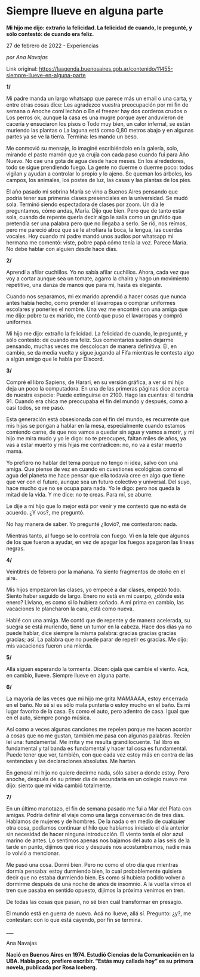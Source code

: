 # Siempre llueve en alguna parte

**Mi hijo me dijo: extraño la felicidad. La felicidad de cuando, le pregunté, y sólo contestó: de cuando era feliz.**

27 de febrero de 2022 - Experiencias

_por Ana Navajas_

Link original: https://laagenda.buenosaires.gob.ar/contenido/11455-siempre-llueve-en-alguna-parte



**1/**




Mi padre manda un largo whatsapp que parece más un email o una carta, y entre otras cosas dice: Les agradezco vuestra preocupación por mi fin de semana o Anoche comí lechón o En el freezer hay dos corderos crudos o Los perros ok, aunque la casa es una mugre porque ayer anduvieron de cacería y ensuciaron los pisos o Todo muy bien, un calor infernal, se están muriendo las plantas o La laguna está como 0,80 metros abajo y en algunas partes ya se ve la tierra. Termina: les mando un beso.




Me conmovió su mensaje, lo imaginé escribiéndolo en la galería, solo, mirando el pasto marrón que ya crujía con cada paso cuando fui para Año Nuevo. No cae una gota de agua desde hace meses. En los alrededores, todo se sigue prendiendo fuego. La gente no duerme o duerme poco: todos vigilan y ayudan a controlar lo propio y lo ajeno. Se queman los árboles, los campos, los animales, los postes de luz, las casas y las plantas de los pies.




El año pasado mi sobrina María se vino a Buenos Aires pensando que podría tener sus primeras clases presenciales en la universidad. Se mudó sola. Terminó siendo espectadora de clases por zoom. Un día le preguntamos, cómo andas, María. Dijo que bien. Pero que de tanto estar sola, cuando de repente quería decir algo le salía como un gruñido que pretendía ser una palabra pero que no llegaba a serlo. Se rió, nos reímos, pero me pareció atroz que se le atrofiara la boca, la lengua, las cuerdas vocales. Hoy cuando mi padre mandó unos audios por whatsapp mi hermana me comentó: viste, pobre papá cómo tenía la voz. Parece María. No debe hablar con alguien desde hace días.




**2/**




Aprendí a afilar cuchillos. Yo no sabía afilar cuchillos. Ahora, cada vez que voy a cortar aunque sea un tomate, agarro la chaira y hago un movimiento repetitivo, una danza de manos que para mi, hasta es elegante.




Cuando nos separamos, mi ex marido aprendió a hacer cosas que nunca antes había hecho, como prender el lavarropas o comprar uniformes escolares y ponerles el nombre. Una vez me encontré con una amiga que me dijo: pobre tu ex marido, me contó que puso el lavarropas y compró uniformes.




Mi hijo me dijo: extraño la felicidad. La felicidad de cuando, le pregunté, y sólo contestó: de cuando era feliz. Sus comentarios suelen dejarme pensando, muchas veces me descolocan de manera definitiva. Él, en cambio, se da media vuelta y sigue jugando al Fifa mientras le contesta algo a algún amigo que le habla por Discord.




**3/**




Compré el libro Sapiens, de Harari, en su versión gráfica, a ver si mi hijo deja un poco la computadora. En una de las primeras páginas dice acerca de nuestra especie: Puede extinguirse en 2100. Hago las cuentas: él tendría 91. Cuando era chica me preocupaba el fin del mundo y después, como a casi todos, se me pasó.




Esta generación está obsesionada con el fin del mundo, es recurrente que mis hijas se pongan a hablar en la mesa, especialmente cuando estamos comiendo carne, de que nos vamos a quedar sin agua y vamos a morir, y mi hijo me mira mudo y yo le digo: no te preocupes, faltan miles de años, ya vas a estar muerto y mis hijas me contradicen: no, no va a estar muerto mamá.




Yo prefiero no hablar del tema porque no tengo ni idea, salvo con una amiga. Que piense de vez en cuando en cuestiones ecológicas como el agua del planeta me hace pensar que ella todavía cree en algo que tiene que ver con el futuro, aunque sea un futuro colectivo y universal. Del suyo, hace mucho que no se ocupa para nada. Yo le digo: pero nos queda la mitad de la vida. Y me dice: no te creas. Para mí, se aburre.




Le dije a mi hijo que lo mejor está por venir y me contestó que no está de acuerdo. ¿Y vos?, me preguntó.




No hay manera de saber. Yo pregunté ¿llovió?, me contestaron: nada.




Mientras tanto, al fuego se lo controla con fuego. Vi en la tele que algunos de los que fueron a ayudar, en vez de apagar los fuegos apagaron las líneas negras.




**4/**




Veintitrés de febrero por la mañana. Ya siento fragmentos de otoño en el aire.




Mis hijos empezaron las clases, yo empecé a dar clases, empezó todo. Siento haber seguido de largo. Enero no está en mi cuerpo, ¿dónde está enero? Liviano, es como si lo hubiera soñado. A mi prima en cambio, las vacaciones le plancharon la cara, está como nueva.




Hablé con una amiga. Me contó que de repente y de manera acelerada, su suegra se está muriendo, tiene un tumor en la cabeza. Hace dos días ya no puede hablar, dice siempre la misma palabra: gracias gracias gracias gracias; así. La palabra que no puede parar de repetir es gracias. Me dijo: mis vacaciones fueron una mierda.




**5/**




Allá siguen esperando la tormenta. Dicen: ojalá que cambie el viento. Acá, en cambio, llueve. Siempre llueve en alguna parte.




**6/**




La mayoría de las veces que mi hijo me grita MAMAAAA, estoy encerrada en el baño. No sé si es sólo mala puntería o estoy mucho en el baño. Es mi lugar favorito de la casa. Es como el auto, pero adentro de casa. Igual que en el auto, siempre pongo música.




Así como a veces algunas canciones me repelen porque me hacen acordar a cosas que no me gustan, también me pasa con algunas palabras. Recién leí una: fundamental. Me irrita y me resulta grandilocuente. Tal libro es fundamental y tal banda es fundamental y hacer tal cosa es fundamental. Puede tener que ver, también, con que cada vez estoy más en contra de las sentencias y las declaraciones absolutas. Me hartan.




En general mi hijo no quiere decirme nada, sólo saber a donde estoy. Pero anoche, después de su primer día de secundaria en un colegio nuevo me dijo: siento que mi vida cambió totalmente.




**7/**




En un último manotazo, el fin de semana pasado me fui a Mar del Plata con amigas. Podría definir el viaje como una larga conversación de tres días. Hablamos de mujeres y de hombres. De la nada o en medio de cualquier otra cosa, podíamos continuar el hilo que habíamos iniciado el día anterior sin necesidad de hacer ninguna introducción. El viento tenía el olor azul marino de antes. Lo sentimos apenas nos bajamos del auto a las seis de la tarde en punto, dijimos qué rico y después nos acostumbramos, nadie más lo volvió a mencionar.




Me pasó una cosa. Dormí bien. Pero no como el otro día que mientras dormía pensaba: estoy durmiendo bien, lo cual probablemente quisiera decir que no estaba durmiendo bien. Es como si hubiera podido volver a dormirme después de una noche de años de insomnio. A la vuelta vimos el tren que pasaba en sentido opuesto, dijimos la próxima venimos en tren.




De todas las cosas que pasan, no sé bien cuál transformar en presagio.




El mundo está en guerra de nuevo. Acá no llueve, allá sí. Pregunto: ¿y?, me contestan: con lo que está cayendo, por fin se termina.




\_\_\_




Ana Navajas




**Nació en Buenos Aires en 1974. Estudió Ciencias de la Comunicación en la UBA. Habla poco, prefiere escribir. “Estás muy callada hoy” es su primera novela, publicada por Rosa Iceberg.**



